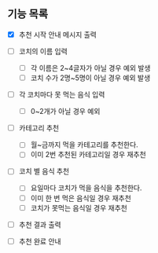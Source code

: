 ## 기능 목록

- [x] 추천 시작 안내 메시지 출력

- [ ] 코치의 이름 입력
  - [ ] 각 이름은 2~4글자가 아닐 경우 예외 발생
  - [ ] 코치 수가 2명~5명이 아닐 경우 예외 발생

- [ ] 각 코치마다 못 먹는 음식 입력
  - [ ] 0~2개가 아닐 경우 예외
    
- [ ] 카테고리 추천
  - [ ] 월~금까지 먹을 카테고리를 추천한다.
  - [ ] 이미 2번 추천된 카테고리일 경우 재추천

- [ ] 코치 별 음식 추천
  - [ ] 요일마다 코치가 먹을 음식을 추천한다.
  - [ ] 이미 한 번 먹은 음식일 경우 재추천
  - [ ] 코치가 못먹는 음식일 경우 재추천

- [ ] 추천 결과 출력
- [ ] 추천 완료 안내